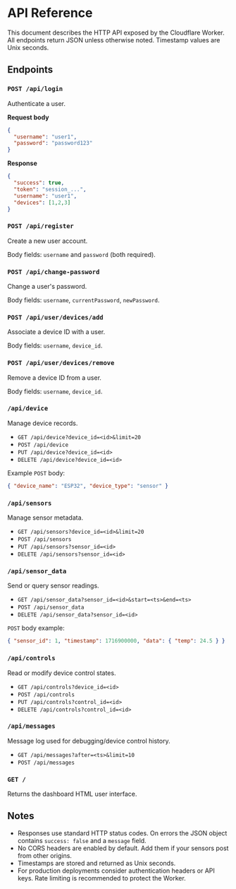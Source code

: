 # API Reference

This document describes the HTTP API exposed by the Cloudflare Worker. All endpoints return JSON unless otherwise noted. Timestamp values are Unix seconds.

## Endpoints

### `POST /api/login`
Authenticate a user.

**Request body**
```json
{
  "username": "user1",
  "password": "password123"
}
```
**Response**
```json
{
  "success": true,
  "token": "session_...",
  "username": "user1",
  "devices": [1,2,3]
}
```

### `POST /api/register`
Create a new user account.

Body fields: `username` and `password` (both required).

### `POST /api/change-password`
Change a user's password.

Body fields: `username`, `currentPassword`, `newPassword`.

### `POST /api/user/devices/add`
Associate a device ID with a user.

Body fields: `username`, `device_id`.

### `POST /api/user/devices/remove`
Remove a device ID from a user.

Body fields: `username`, `device_id`.

### `/api/device`
Manage device records.

- `GET /api/device?device_id=<id>&limit=20`
- `POST /api/device`
- `PUT /api/device?device_id=<id>`
- `DELETE /api/device?device_id=<id>`

Example `POST` body:
```json
{ "device_name": "ESP32", "device_type": "sensor" }
```

### `/api/sensors`
Manage sensor metadata.

- `GET /api/sensors?device_id=<id>&limit=20`
- `POST /api/sensors`
- `PUT /api/sensors?sensor_id=<id>`
- `DELETE /api/sensors?sensor_id=<id>`

### `/api/sensor_data`
Send or query sensor readings.

- `GET /api/sensor_data?sensor_id=<id>&start=<ts>&end=<ts>`
- `POST /api/sensor_data`
- `DELETE /api/sensor_data?sensor_id=<id>`

`POST` body example:
```json
{ "sensor_id": 1, "timestamp": 1716900000, "data": { "temp": 24.5 } }
```

### `/api/controls`
Read or modify device control states.

- `GET /api/controls?device_id=<id>`
- `POST /api/controls`
- `PUT /api/controls?control_id=<id>`
- `DELETE /api/controls?control_id=<id>`

### `/api/messages`
Message log used for debugging/device control history.

- `GET /api/messages?after=<ts>&limit=10`
- `POST /api/messages`

### `GET /`
Returns the dashboard HTML user interface.

## Notes
- Responses use standard HTTP status codes. On errors the JSON object contains `success: false` and a `message` field.
- No CORS headers are enabled by default. Add them if your sensors post from other origins.
- Timestamps are stored and returned as Unix seconds.
- For production deployments consider authentication headers or API keys. Rate limiting is recommended to protect the Worker.

